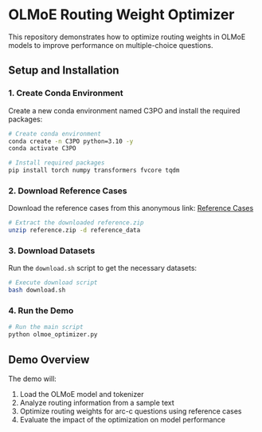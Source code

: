 # OLMoE Routing Weight Optimizer

This repository demonstrates how to optimize routing weights in OLMoE models to improve performance on multiple-choice questions.

## Setup and Installation

### 1. Create Conda Environment

Create a new conda environment named C3PO and install the required packages:

```bash
# Create conda environment
conda create -n C3PO python=3.10 -y
conda activate C3PO

# Install required packages
pip install torch numpy transformers fvcore tqdm
```

### 2. Download Reference Cases

Download the reference cases from this anonymous link:
[Reference Cases](https://drive.google.com/file/d/1hw3nW7b8hG0KkL0C3kDUZ8Pkk2ywzv-f/view?usp=sharing)

```bash
# Extract the downloaded reference.zip
unzip reference.zip -d reference_data
```

### 3. Download Datasets

Run the `download.sh` script to get the necessary datasets:

```bash
# Execute download script
bash download.sh
```

### 4. Run the Demo

```bash
# Run the main script
python olmoe_optimizer.py
```

## Demo Overview

The demo will:
1. Load the OLMoE model and tokenizer
2. Analyze routing information from a sample text
3. Optimize routing weights for arc-c questions using reference cases
4. Evaluate the impact of the optimization on model performance
